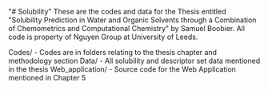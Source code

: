 "# Solubility"
These are the codes and data for the Thesis entitled "Solubility Prediction in Water and Organic Solvents through a Combination of Chemometrics and Computational Chemistry" by Samuel Boobier.
All code is property of Nguyen Group at University of Leeds.

Codes/ - Codes are in folders relating to the thesis chapter and methodology section
Data/ - All solubility and descriptor set data mentioned in the thesis
Web_application/ - Source code for the Web Application mentioned in Chapter 5
